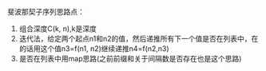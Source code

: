 斐波那契子序列思路点：  
1. 组合深度C(k, n),k是深度
2. 迭代法，给定两个起点n1和n2的值，然后递推所有下一个值是否在列表中，在的话用这个值n3=f(n1, n2)继续递推n4=f(n2,n3)
3. 是否在列表中用map思路(之前前缀和关于间隔数是否存在也是这个思路)
